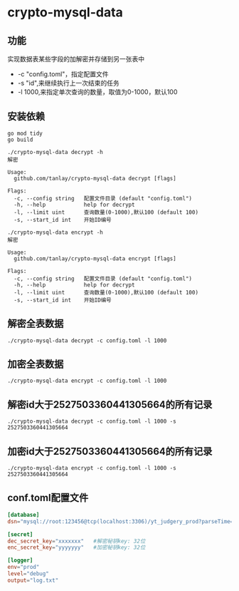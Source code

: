 # crypto-mysql-data

## 功能
实现数据表某些字段的加解密并存储到另一张表中
- -c "config.toml"，指定配置文件
- -s "id",来继续执行上一次结束的任务
- -l 1000,来指定单次查询的数量，取值为0-1000，默认100

## 安装依赖
```shell
go mod tidy
go build
```

```shell
./crypto-mysql-data decrypt -h
解密

Usage:
  github.com/tanlay/crypto-mysql-data decrypt [flags]

Flags:
  -c, --config string   配置文件目录 (default "config.toml")
  -h, --help            help for decrypt
  -l, --limit uint      查询数量(0-1000),默认100 (default 100)
  -s, --start_id int    开始ID编号
```

```shell
./crypto-mysql-data encrypt -h
解密

Usage:
  github.com/tanlay/crypto-mysql-data encrypt [flags]

Flags:
  -c, --config string   配置文件目录 (default "config.toml")
  -h, --help            help for decrypt
  -l, --limit uint      查询数量(0-1000),默认100 (default 100)
  -s, --start_id int    开始ID编号
```

## 解密全表数据
```shell
./crypto-mysql-data decrypt -c config.toml -l 1000
```

## 加密全表数据
```shell
./crypto-mysql-data encrypt -c config.toml -l 1000
```

## 解密id大于2527503360441305664的所有记录
```shell
./crypto-mysql-data decrypt -c config.toml -l 1000 -s 2527503360441305664
```

## 加密id大于2527503360441305664的所有记录
```shell
./crypto-mysql-data encrypt -c config.toml -l 1000 -s 2527503360441305664
```



## conf.toml配置文件
```toml
[database]
dsn="mysql://root:123456@tcp(localhost:3306)/yt_judgery_prod?parseTime=True"

[secret]
dec_secret_key="xxxxxxx"   #解密秘钥key: 32位
enc_secret_key="yyyyyyy"   #加密秘钥key: 32位

[logger]
env="prod"
level="debug"
output="log.txt"
```

